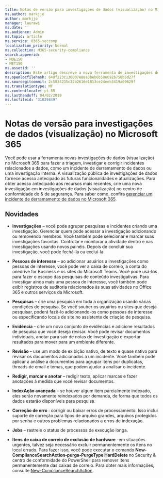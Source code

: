 ```yaml
---
title: Notas de versão para investigações de dados (visualização) no Microsoft 365
ms.author: markjjo
author: markjjo
manager: laurawi
ms.date: ''
ms.audience: Admin
ms.topic: article
ms.service: O365-seccomp
localization_priority: Normal
ms.collection: M365-security-compliance
search.appverid:
- MOE150
- MET150
ms.assetid: ''
description: Este artigo descreve a nova ferramenta de investigações de dados (visualização) no Microsoft 365.
ms.openlocfilehash: 648f223c136007e88a3beb6b58e692b758b5d27f
ms.sourcegitcommit: 2c5834235c32b2616e1813ce24eeb3419a09629f
ms.translationtype: MT
ms.contentlocale: pt-BR
ms.lasthandoff: 04/02/2019
ms.locfileid: "31029849"
---
```

# <a name="release-notes-for-data-investigations-preview-in-microsoft-365"></a>Notas de versão para investigações de dados (visualização) no Microsoft 365

Você pode usar a ferramenta novas investigações de dados (visualização) no Microsoft 365 para fazer a triagem, investigar e corrigir incidentes relacionados a dados, como um incidente de derramamento de dados ou uma investigação interna. A visualização pública de investigações de dados fornece acesso antecipado às futuras funcionalidades e atualizações. Para obter acesso antecipado aos recursos mais recentes, crie uma nova investigação em investigações de dados (visualização) no centro de conformidade do & de segurança. Para saber como, confira [gerenciar um incidente de derramamento de dados no Microsoft 365](manage-data-spillage-incidents.md).

## <a name="whats-new"></a>Novidades 

- **Investigações** – você pode agrupar pesquisas e incidentes criando uma investigação. Gerenciar quem pode acessar a investigação adicionando ou removendo membros.  Você também pode selecionar e marcar suas investigações favoritas. Controlar e monitorar a atividade dentro e nas investigações usando novos painéis. Depois de concluir sua investigação, você pode fechá-la ou excluí-la.

- **Pessoas de interesse** – ao adicionar usuários a investigações como pessoas de interesse, você pode ver a caixa de correio, a conta do onedrive for Business e os sites do Microsoft Teams. Você pode usá-los para fazer o escopo das pesquisas de conteúdo investigativas. Para investigar ainda mais uma pessoa de interesse, você também pode exibir registros de auditoria relacionados às suas atividades no Office 365 e outros serviços da Microsoft.

- **Pesquisas** – crie uma pesquisa em toda a organização usando várias condições de pesquisa. Se você souber os usuários ou sites que deseja pesquisar, poderá fazê-lo adicionando-os como pessoas de interesse ou especificando locais de site no assistente de criação de pesquisa. 

- **Evidência** – crie um novo conjunto de evidências e adicione resultados de pesquisa que você deseja revisar. Você pode revisar documentos individuais, anotar para sair de notas de investigação e exportar resultados para mover para um ambiente diferente. 

- **Revisão** – use um modo de exibição nativo, de texto e quase nativo para revisar os documentos adicionados a um incidente. Você também pode aplicar a análise a documentos para agrupar itens por duplicatas, threads de email e temas, que podem ajudar a analisar o incidente. 

- **Redigir, marcar e anotar** – redigir texto, aplicar marcas e fazer anotações à medida que você revisar documentos.
  
- **IndexAção avançada** – se houver algum item parcialmente indexado, eles serão novamente reindexados por demanda, de forma que todos os dados estarão disponíveis para pesquisa.

- **Correção de erro** : corrigir ou baixar erros de processamento. Isso inclui suporte de correção para tipos de arquivo grandes, arquivos protegidos por senha e outros problemas relacionados a erros de indexação. 

- **Jobs** – rastreie o status de processos de execução longa.

- **Itens de caixa de correio de exclusão de hardware** -em situações urgentes, talvez seja necessário excluir permanentemente os itens no local errado. Para fazer isso, você pode executar o comando **New-ComplianceSearchAction-purga-PurgeType HardDelete** no Security & centro de conformidade do PowerShell para remover itens permanentemente das caixas de correio. Para obter mais informações, consulte [New-ComplianceSearchAction](https://docs.microsoft.com/powershell/module/exchange/policy-and-compliance-content-search/new-compliancesearchaction).
